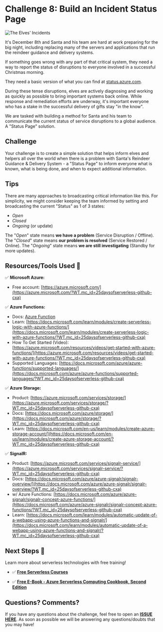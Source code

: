 # Challenge 8: Build an Incident Status Page

![The Elves' Incidents](https://res.cloudinary.com/jen-looper/image/upload/v1575132446/images/challenge-8_ryfir2.jpg)

It's December 8th and Santa and his team are hard at work preparing for the big night, including replacing many of the servers and applications that run the reindeer guidance and delivery systems.

If something goes wrong with any part of that critical system, they need a way to report the status of disruptions to everyone involved in a successful Christmas morning. 

They need a basic version of what you can find at [status.azure.com](https://status.azure.com).

During these tense disruptions, elves are actively diagnosing and working as quickly as possible to bring important systems back online. While response and remediation efforts are underway, it's important everyone who has a stake in the successful delivery of gifts stay "in the know".

We are tasked with building a method for Santa and his team to communicate the current status of service disruptions to a global audience. A "Status Page" solution.

## Challenge

Your challenge is to create a simple solution that helps inform elves and helpers all over the world when there is a problem with Santa's Reindeer Guidance & Delivery System - a "Status Page" to inform everyone what is known, what is being done, and when to expect additional information.

## Tips

There are many approaches to broadcasting critical information like this.
For simplicity, we might consider keeping the team informed by setting and broadcasting the current "Status" as 1 of 3 states:

* *Open*
* *Closed*
* *Ongoing* (or update)

The "*Open*" state means **we have a problem** (Service Disruption / Offline).
The "*Closed*" state means **our problem is resolved** (Service Restored / Online).
The "*Ongoing*" state means **we are still investigating** (Standby for more updates).


## Resources/Tools Used 🚀

✅ **Microsoft Azure:**

* Free account: [https://azure.microsoft.com/](https://azure.microsoft.com/?WT.mc_id=25daysofserverless-github-cxa)

✅ **Azure Functions:**

* Docs: [Azure Function](https://docs.microsoft.com/en-us/azure/azure-functions/?WT.mc_id=25daysofserverless-github-cxa)
* Learn: [https://docs.microsoft.com/learn/modules/create-serverless-logic-with-azure-functions/](https://docs.microsoft.com/learn/modules/create-serverless-logic-with-azure-functions/?WT.mc_id=25daysofserverless-github-cxa)
* How To Get Started (Video): [https://azure.microsoft.com/resources/videos/get-started-with-azure-functions/](https://azure.microsoft.com/resources/videos/get-started-with-azure-functions/?WT.mc_id=25daysofserverless-github-cxa)
* Supported Languages: [https://docs.microsoft.com/azure/azure-functions/supported-languages/](https://docs.microsoft.com/azure/azure-functions/supported-languages/?WT.mc_id=25daysofserverless-github-cxa)

✅ **Azure Storage:**

* Product: [https://azure.microsoft.com/services/storage/](https://azure.microsoft.com/services/storage/?WT.mc_id=25daysofserverless-github-cxa)
* Docs: [https://docs.microsoft.com/azure/storage/](https://docs.microsoft.com/azure/storage/?WT.mc_id=25daysofserverless-github-cxa)
* Learn: [https://docs.microsoft.com/en-us/learn/modules/create-azure-storage-account/](https://docs.microsoft.com/en-us/learn/modules/create-azure-storage-account/?WT.mc_id=25daysofserverless-github-cxa)

✅ **SignalR:**

* Product: [https://azure.microsoft.com/services/signalr-service/](https://azure.microsoft.com/services/signalr-service/?WT.mc_id=25daysofserverless-github-cxa)
* Docs: [https://docs.microsoft.com/azure/azure-signalr/signalr-overview/](https://docs.microsoft.com/azure/azure-signalr/signalr-overview/?WT.mc_id=25daysofserverless-github-cxa)
* w/ Azure Functions: [https://docs.microsoft.com/azure/azure-signalr/signalr-concept-azure-functions/](https://docs.microsoft.com/azure/azure-signalr/signalr-concept-azure-functions/?WT.mc_id=25daysofserverless-github-cxa)
* Learn: [https://docs.microsoft.com/learn/modules/automatic-update-of-a-webapp-using-azure-functions-and-signalr/](https://docs.microsoft.com/learn/modules/automatic-update-of-a-webapp-using-azure-functions-and-signalr/?WT.mc_id=25daysofserverless-github-cxa)

## Next Steps 🏃

Learn more about serverless technologies with free training!

* ✅ **[Free Serverless Courses](https://docs.microsoft.com/learn/browse/?term=azure%20functions&WT.mc_id=25daysofserverless-github-cxa)**

* ✅ **[Free E-Book - Azure Serverless Computing Cookbook, Second Edition](https://azure.microsoft.com/resources/azure-serverless-computing-cookbook/?WT.mc_id=25daysofserverless-github-cxa)**

## Questions? Comments?

If you have any questions about the challenge, feel free to open an **[ISSUE HERE](https://github.com/microsoft/25-days-of-serverless/issues)**. As soon as possible we will be answering any questions/doubts that you may have!
